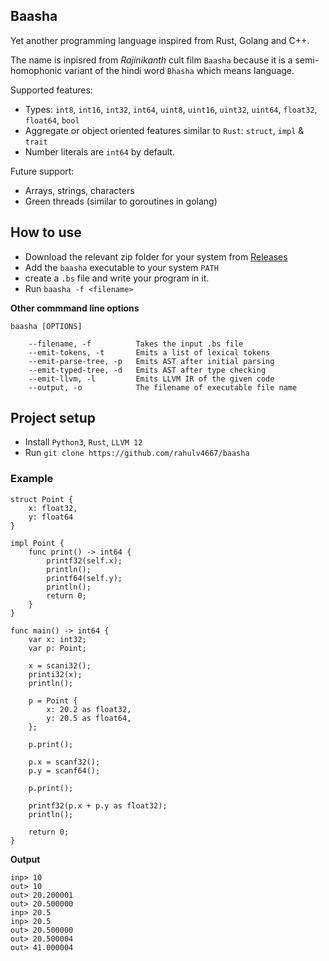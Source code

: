 ## Baasha

Yet another programming language inspired from Rust, Golang and C++.

The name is inpisred from *Rajinikanth* cult film `Baasha` because it is a semi-homophonic variant of the hindi word `Bhasha` which means language.

Supported features:

- Types: `int8`, `int16`, `int32`, `int64`, `uint8`, `uint16`, `uint32`, `uint64`, `float32`, `float64`, `bool`
- Aggregate or object oriented features similar to `Rust`: `struct`, `impl` & `trait`
- Number literals are `int64` by default.

Future support:
- Arrays, strings, characters
- Green threads (similar to goroutines in golang)

## How to use

- Download the relevant zip folder for your system from [Releases](https://github.com/rahulv4667/baasha/releases/tag/0.0.1)
- Add the `baasha` executable to your system `PATH`
- create a `.bs` file and write your program in it.
- Run `baasha -f <filename>`

**Other commmand line options**
```
baasha [OPTIONS] 

    --filename, -f          Takes the input .bs file
    --emit-tokens, -t       Emits a list of lexical tokens
    --emit-parse-tree, -p   Emits AST after initial parsing
    --emit-typed-tree, -d   Emits AST after type checking
    --emit-llvm, -l         Emits LLVM IR of the given code
    --output, -o            The filename of executable file name
```


## Project setup

- Install `Python3`, `Rust`, `LLVM 12`
- Run `git clone https://github.com/rahulv4667/baasha`


### Example

```
struct Point {
    x: float32,
    y: float64
}

impl Point {
    func print() -> int64 {
        printf32(self.x);
        println();
        printf64(self.y);
        println();
        return 0;
    }
}

func main() -> int64 {
    var x: int32;
    var p: Point;

    x = scani32();
    printi32(x);
    println();

    p = Point {
        x: 20.2 as float32,
        y: 20.5 as float64,
    };

    p.print();

    p.x = scanf32();
    p.y = scanf64();
    
    p.print();

    printf32(p.x + p.y as float32);
    println();
    
    return 0;
}
```

**Output**
```
inp> 10
out> 10
out> 20.200001
out> 20.500000
inp> 20.5
inp> 20.5
out> 20.500000
out> 20.500004
out> 41.000004
```